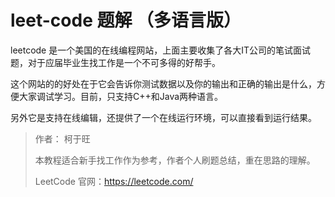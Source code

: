 # leet-code 题解 （多语言版）

leetcode 是一个美国的在线编程网站，上面主要收集了各大IT公司的笔试面试题，对于应届毕业生找工作是一个不可多得的好帮手。

这个网站的的好处在于它会告诉你测试数据以及你的输出和正确的输出是什么，方便大家调试学习。目前，只支持C++和Java两种语言。

另外它是支持在线编辑，还提供了一个在线运行环境，可以直接看到运行结果。


>作者： 柯于旺
>
>本教程适合新手找工作作为参考，作者个人刷题总结，重在思路的理解。
>
>LeetCode 官网：https://leetcode.com/